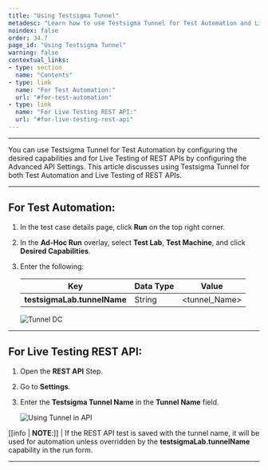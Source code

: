 ```yaml
---
title: "Using Testsigma Tunnel"
metadesc: "Learn how to use Testsigma Tunnel for Test Automation and Live Testing of REST APIs. This article discusses configuring desired capabilities & API Settings."
noindex: false
order: 34.7
page_id: "Using Testsigma Tunnel"
warning: false
contextual_links:
- type: section
  name: "Contents"
- type: link
  name: "For Test Automation:"
  url: "#for-test-automation"
- type: link
  name: "For Live Testing REST API:"
  url: "#for-live-testing-rest-api"
---
```


---

You can use Testsigma Tunnel for Test Automation by configuring the desired capabilities and for Live Testing of REST APIs by configuring the Advanced API Settings. This article discusses using Testsigma Tunnel for both Test Automation and Live Testing of REST APIs.


---

## **For Test Automation:**

1. In the test case details page, click **Run** on the top right corner. 

2. In the **Ad-Hoc Run** overlay, select **Test Lab**, **Test Machine**, and click **Desired Capabilities**.

3. Enter the following:
   
   |**Key**|**Data Type**|**Value**|
   |---|---|---|
   |**testsigmaLab.tunnelName**|String|&lt;tunnel_Name&gt;|

   ![Tunnel DC](https://s3.amazonaws.com/static-docs.testsigma.com/new_images/projects/applications/Tunnel_Desired_Capability.png)

---

## **For Live Testing REST API:**

1. Open the **REST API** Step.

2. Go to **Settings**.

3. Enter the **Testsigma Tunnel Name** in the **Tunnel Name** field.

   ![Using Tunnel in API](https://s3.amazonaws.com/static-docs.testsigma.com/new_images/projects/applications/Testsigma_Tunnel_API.png)


[[info | **NOTE**:]]
| If the REST API test is saved with the tunnel name, it will be used for automation unless overridden by the **testsigmaLab.tunnelName** capability in the run form.


---
